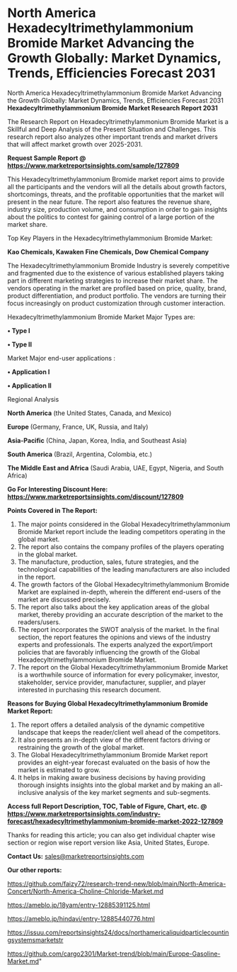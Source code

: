 # North America Hexadecyltrimethylammonium Bromide Market Advancing the Growth Globally: Market Dynamics, Trends, Efficiencies Forecast 2031
North America Hexadecyltrimethylammonium Bromide Market Advancing the Growth Globally: Market Dynamics, Trends, Efficiencies Forecast 2031
<strong>Hexadecyltrimethylammonium Bromide Market Research Report 2031</strong>

The Research Report on Hexadecyltrimethylammonium Bromide Market is a Skillful and Deep Analysis of the Present Situation and Challenges. This research report also analyzes other important trends and market drivers that will affect market growth over 2025-2031.

<strong>Request Sample Report @ <a href=https://www.marketreportsinsights.com/sample/127809>https://www.marketreportsinsights.com/sample/127809</a></strong>

This Hexadecyltrimethylammonium Bromide market report aims to provide all the participants and the vendors will all the details about growth factors, shortcomings, threats, and the profitable opportunities that the market will present in the near future. The report also features the revenue share, industry size, production volume, and consumption in order to gain insights about the politics to contest for gaining control of a large portion of the market share.

Top Key Players in the Hexadecyltrimethylammonium Bromide Market:

<strong>Kao Chemicals, Kawaken Fine Chemicals, Dow Chemical Company</strong>

The Hexadecyltrimethylammonium Bromide Industry is severely competitive and fragmented due to the existence of various established players taking part in different marketing strategies to increase their market share. The vendors operating in the market are profiled based on price, quality, brand, product differentiation, and product portfolio. The vendors are turning their focus increasingly on product customization through customer interaction.

Hexadecyltrimethylammonium Bromide Market Major Types are:

<strong>• Type I

• Type II</strong>

Market Major end-user applications :

<strong>• Application I

• Application II</strong>

Regional Analysis

</u><strong><b>North America</b></strong> (the United States, Canada, and Mexico)

<strong><b>Europe </b></strong>(Germany, France, UK, Russia, and Italy)

<strong><b>Asia-Pacific</b></strong> (China, Japan, Korea, India, and Southeast Asia)

<strong><b>South America</b></strong> (Brazil, Argentina, Colombia, etc.)

<strong><b>The Middle East and Africa</b></strong> (Saudi Arabia, UAE, Egypt, Nigeria, and South Africa)

<strong>Go For Interesting Discount Here: <a href=https://www.marketreportsinsights.com/discount/127809>https://www.marketreportsinsights.com/discount/127809</a></strong>

<strong>Points Covered in The Report:</strong>
<ol>
  <li>The major points considered in the Global Hexadecyltrimethylammonium Bromide Market report include the leading competitors operating in the global market.</li>
  <li>The report also contains the company profiles of the players operating in the global market.</li>
  <li>The manufacture, production, sales, future strategies, and the technological capabilities of the leading manufacturers are also included in the report.</li>
  <li>The growth factors of the Global Hexadecyltrimethylammonium Bromide Market are explained in-depth, wherein the different end-users of the market are discussed precisely.</li>
  <li>The report also talks about the key application areas of the global market, thereby providing an accurate description of the market to the readers/users.</li>
  <li>The report incorporates the SWOT analysis of the market. In the final section, the report features the opinions and views of the industry experts and professionals. The experts analyzed the export/import policies that are favorably influencing the growth of the Global Hexadecyltrimethylammonium Bromide Market.</li>
  <li>The report on the Global Hexadecyltrimethylammonium Bromide Market is a worthwhile source of information for every policymaker, investor, stakeholder, service provider, manufacturer, supplier, and player interested in purchasing this research document.</li>
</ol>
<strong>Reasons for Buying Global Hexadecyltrimethylammonium Bromide Market Report:</strong>

<ol>
  <li>The report offers a detailed analysis of the dynamic competitive landscape that keeps the reader/client well ahead of the competitors.</li>
  <li>It also presents an in-depth view of the different factors driving or restraining the growth of the global market.</li>
  <li>The Global Hexadecyltrimethylammonium Bromide Market report provides an eight-year forecast evaluated on the basis of how the market is estimated to grow.</li>
  <li>It helps in making aware business decisions by having providing thorough insights insights into the global market and by making an all-inclusive analysis of the key market segments and sub-segments.</li>
</ol>
<strong>Access full Report Description, TOC, Table of Figure, Chart, etc. @ <a href=https://www.marketreportsinsights.com/industry-forecast/hexadecyltrimethylammonium-bromide-market-2022-127809>https://www.marketreportsinsights.com/industry-forecast/hexadecyltrimethylammonium-bromide-market-2022-127809</a></strong>


Thanks for reading this article; you can also get individual chapter wise section or region wise report version like Asia, United States, Europe.

<strong>Contact Us:</strong>
sales@marketreportsinsights.com

<strong>Our other reports:</strong>

<a href=https://github.com/faizy72/research-trend-new/blob/main/North-America-Concert/North-America-Choline-Chloride-Market.md>https://github.com/faizy72/research-trend-new/blob/main/North-America-Concert/North-America-Choline-Chloride-Market.md</a>

<a href=https://ameblo.jp/18yam/entry-12885391125.html>https://ameblo.jp/18yam/entry-12885391125.html</a>

<a href=https://ameblo.jp/hindavi/entry-12885440776.html>https://ameblo.jp/hindavi/entry-12885440776.html</a>

<a href=https://issuu.com/reportsinsights24/docs/northamericaliquidparticlecountingsystemsmarketstr>https://issuu.com/reportsinsights24/docs/northamericaliquidparticlecountingsystemsmarketstr</a>

<a href=https://github.com/cargo2301/Market-trend/blob/main/Europe-Gasoline-Market.md>https://github.com/cargo2301/Market-trend/blob/main/Europe-Gasoline-Market.md</a>"
